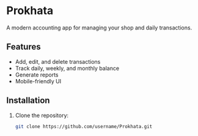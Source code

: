 # Prokhata
A modern accounting app for managing your shop and daily transactions.

## Features
- Add, edit, and delete transactions
- Track daily, weekly, and monthly balance
- Generate reports
- Mobile-friendly UI

## Installation
1. Clone the repository:
   ```bash
   git clone https://github.com/username/Prokhata.git
